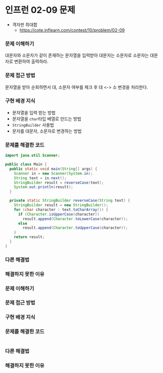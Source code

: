 # 인프런 02-09 문제

- 격자판 최대합
    - https://cote.inflearn.com/contest/10/problem/02-09

### 문제 이해하기
대문자와 소문자가 같이 존재하는 문자열을 입력받아 대문자는 소문자로 소문자는 대문자로 변환하여 출력하라.

### 문제 접근 방법
문자열을 받아 순회하면서 대, 소문자 여부를 체크 후 대 <-> 소 변경을 처리한다.

### 구현 배경 지식
- 문자열을 입력 받는 방법
- 문자열을 `char`타입 배열로 만드는 방법
- `StringBuilder` 사용법
- 문자를 대문자, 소문자로 변경하는 방법

### 문제를 해결한 코드
```java
import java.util.Scanner;

public class Main {
  public static void main(String[] args) {
    Scanner in = new Scanner(System.in);
    String text = in.next();
    StringBuilder result = reverseCase(text);
    System.out.println(result);
  }

  private static StringBuilder reverseCase(String text) {
    StringBuilder result = new StringBuilder();
    for (char character : text.toCharArray()) {
      if (Character.isUpperCase(character))
        result.append(Character.toLowerCase(character));
      else
        result.append(Character.toUpperCase(character));
    }
    return result;
  }
}
```

### 다른 해결법

### 해결하지 못한 이유

### 문제 이해하기



### 문제 접근 방법



### 구현 배경 지식



### 문제를 해결한 코드

```java

```

### 다른 해결법



### 해결하지 못한 이유

